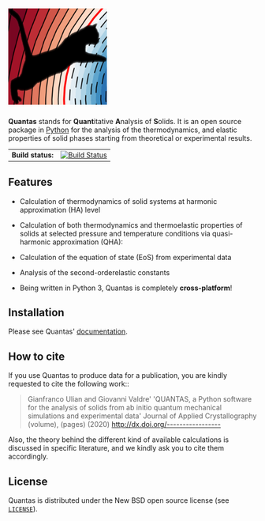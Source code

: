 # <img src="docs/source/Quantas_logo.png" alt="Quantas" width="200"/>

**Quantas** stands for **Quant**itative **A**nalysis of **S**olids. It is an open source 
package in [Python](https://www.python.org/) for the analysis of the thermodynamics, and elastic properties of solid 
phases starting from theoretical or experimental results.

|     |      |  
| --- |  --- |
|**Build status:** |[![Build Status](https://travis-ci.com/gfulian/quantas.svg?token=NP18hTNJZANbzW3QSexH&branch=master)](https://travis-ci.com/gfulian/quantas)|

## Features

- Calculation of thermodynamics of solid systems at harmonic approximation 
  (HA) level

- Calculation of both thermodynamics and thermoelastic properties of solids at selected
  pressure and temperature conditions via quasi-harmonic approximation (QHA):

- Calculation of the equation of state (EoS) from experimental data

- Analysis of the second-orderelastic constants

- Being written in Python 3, Quantas is completely **cross-platform**!

## Installation

Please see Quantas' [documentation](https://quantas.readthedocs.io/en/latest/).

## How to cite

If you use Quantas to produce data for a publication, you are kindly requested to cite the 
following work::

>  Gianfranco Ulian and Giovanni Valdre'
>  'QUANTAS, a Python software for the analysis of solids from ab initio quantum mechanical simulations and experimental data'
>  Journal of Applied Crystallography (volume), (pages) (2020)
>  http://dx.doi.org/-----------------
  
Also, the theory behind the different kind of available calculations is discussed in specific
literature, and we kindly ask you to cite them accordingly.

## License

Quantas is distributed under the New BSD open source license (see [`LICENSE`](LICENSE)).